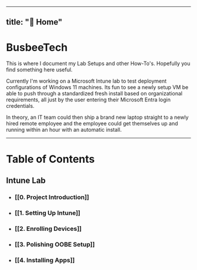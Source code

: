 
---
title: "🏡 Home"
---

# BusbeeTech

This is where I document my Lab Setups and other How-To's. Hopefully you find something here useful. 

Currently I'm working on a Microsoft Intune lab to test deployment configurations of Windows 11 machines. Its fun to see a newly setup VM be able to push through a standardized fresh install based on organizational requirements, all just by the user entering their Microsoft Entra login credentials. 

In theory, an IT team could then ship a brand new laptop straight to a newly hired remote employee and the employee could get themselves up and running within an hour with an automatic install.

---
# Table of Contents
## Intune Lab

- ### [[0. Project Introduction]]
- ### [[1. Setting Up Intune]]
- ### [[2. Enrolling Devices]]
- ### [[3. Polishing OOBE Setup]]
- ### [[4. Installing Apps]]






